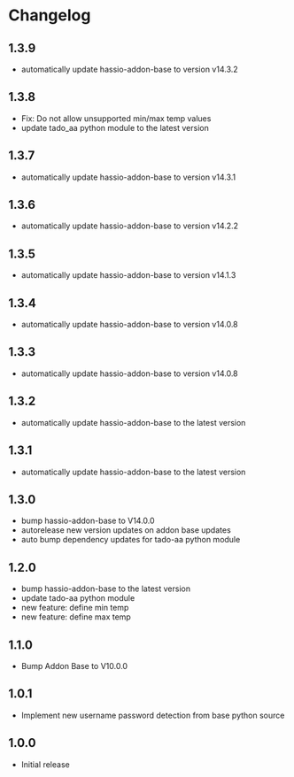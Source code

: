 # Changelog
## 1.3.9
- automatically update hassio-addon-base to version v14.3.2

## 1.3.8
- Fix: Do not allow unsupported min/max temp values
- update tado_aa python module to the latest version

## 1.3.7
- automatically update hassio-addon-base to version v14.3.1

## 1.3.6
- automatically update hassio-addon-base to version v14.2.2


## 1.3.5
- automatically update hassio-addon-base to version v14.1.3


## 1.3.4
- automatically update hassio-addon-base to version v14.0.8


## 1.3.3
- automatically update hassio-addon-base to version v14.0.8


## 1.3.2
- automatically update hassio-addon-base to the latest version

## 1.3.1
- automatically update hassio-addon-base to the latest version

## 1.3.0
- bump hassio-addon-base to V14.0.0
- autorelease new version updates on addon base updates
- auto bump dependency updates for tado-aa python module

## 1.2.0
- bump hassio-addon-base to the latest version
- update tado-aa python module
- new feature: define min temp
- new feature: define max temp

## 1.1.0
- Bump Addon Base to V10.0.0

## 1.0.1
- Implement new username password detection from base python source

## 1.0.0
- Initial release